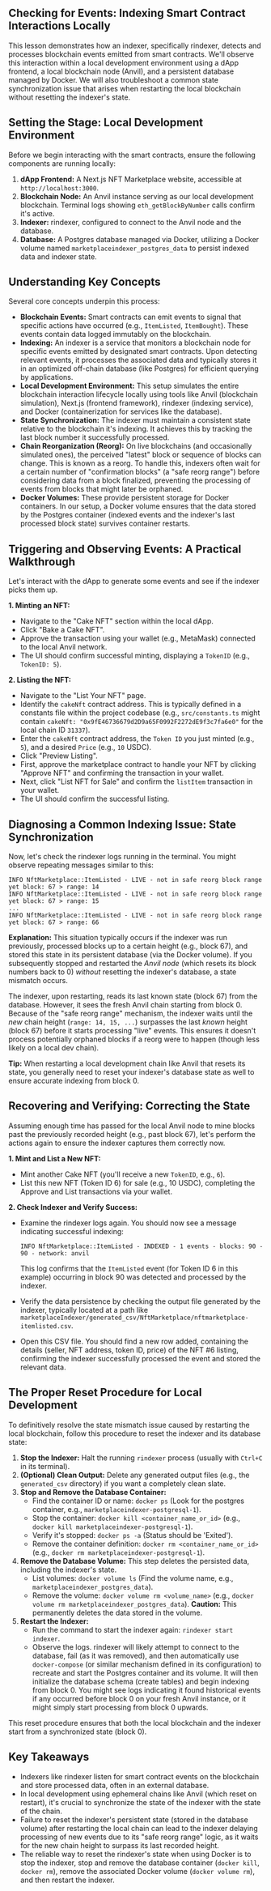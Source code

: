 ## Checking for Events: Indexing Smart Contract Interactions Locally

This lesson demonstrates how an indexer, specifically rindexer, detects and processes blockchain events emitted from smart contracts. We'll observe this interaction within a local development environment using a dApp frontend, a local blockchain node (Anvil), and a persistent database managed by Docker. We will also troubleshoot a common state synchronization issue that arises when restarting the local blockchain without resetting the indexer's state.

## Setting the Stage: Local Development Environment

Before we begin interacting with the smart contracts, ensure the following components are running locally:

1.  **dApp Frontend:** A Next.js NFT Marketplace website, accessible at `http://localhost:3000`.
2.  **Blockchain Node:** An Anvil instance serving as our local development blockchain. Terminal logs showing `eth_getBlockByNumber` calls confirm it's active.
3.  **Indexer:** rindexer, configured to connect to the Anvil node and the database.
4.  **Database:** A Postgres database managed via Docker, utilizing a Docker volume named `marketplaceindexer_postgres_data` to persist indexed data and indexer state.

## Understanding Key Concepts

Several core concepts underpin this process:

*   **Blockchain Events:** Smart contracts can emit events to signal that specific actions have occurred (e.g., `ItemListed`, `ItemBought`). These events contain data logged immutably on the blockchain.
*   **Indexing:** An indexer is a service that monitors a blockchain node for specific events emitted by designated smart contracts. Upon detecting relevant events, it processes the associated data and typically stores it in an optimized off-chain database (like Postgres) for efficient querying by applications.
*   **Local Development Environment:** This setup simulates the entire blockchain interaction lifecycle locally using tools like Anvil (blockchain simulation), Next.js (frontend framework), rindexer (indexing service), and Docker (containerization for services like the database).
*   **State Synchronization:** The indexer must maintain a consistent state relative to the blockchain it's indexing. It achieves this by tracking the last block number it successfully processed.
*   **Chain Reorganization (Reorg):** On live blockchains (and occasionally simulated ones), the perceived "latest" block or sequence of blocks can change. This is known as a reorg. To handle this, indexers often wait for a certain number of "confirmation blocks" (a "safe reorg range") before considering data from a block finalized, preventing the processing of events from blocks that might later be orphaned.
*   **Docker Volumes:** These provide persistent storage for Docker containers. In our setup, a Docker volume ensures that the data stored by the Postgres container (indexed events and the indexer's last processed block state) survives container restarts.

## Triggering and Observing Events: A Practical Walkthrough

Let's interact with the dApp to generate some events and see if the indexer picks them up.

**1. Minting an NFT:**

*   Navigate to the "Cake NFT" section within the local dApp.
*   Click "Bake a Cake NFT".
*   Approve the transaction using your wallet (e.g., MetaMask) connected to the local Anvil network.
*   The UI should confirm successful minting, displaying a `TokenID` (e.g., `TokenID: 5`).

**2. Listing the NFT:**

*   Navigate to the "List Your NFT" page.
*   Identify the `cakeNft` contract address. This is typically defined in a constants file within the project codebase (e.g., `src/constants.ts` might contain `cakeNft: "0x9fE46736679d2D9a65F0992F2272dE9f3c7fa6e0"` for the local chain ID `31337`).
*   Enter the `cakeNft` contract address, the `Token ID` you just minted (e.g., `5`), and a desired `Price` (e.g., `10` USDC).
*   Click "Preview Listing".
*   First, approve the marketplace contract to handle your NFT by clicking "Approve NFT" and confirming the transaction in your wallet.
*   Next, click "List NFT for Sale" and confirm the `listItem` transaction in your wallet.
*   The UI should confirm the successful listing.

## Diagnosing a Common Indexing Issue: State Synchronization

Now, let's check the rindexer logs running in the terminal. You might observe repeating messages similar to this:

```log
INFO NftMarketplace::ItemListed - LIVE - not in safe reorg block range yet block: 67 > range: 14
INFO NftMarketplace::ItemListed - LIVE - not in safe reorg block range yet block: 67 > range: 15
...
INFO NftMarketplace::ItemListed - LIVE - not in safe reorg block range yet block: 67 > range: 66
```

**Explanation:** This situation typically occurs if the indexer was run previously, processed blocks up to a certain height (e.g., block 67), and stored this state in its persistent database (via the Docker volume). If you subsequently stopped and restarted the *Anvil node* (which resets its block numbers back to 0) *without* resetting the indexer's database, a state mismatch occurs.

The indexer, upon restarting, reads its last known state (block 67) from the database. However, it sees the fresh Anvil chain starting from block 0. Because of the "safe reorg range" mechanism, the indexer waits until the *new* chain height (`range: 14, 15, ...`) surpasses the last *known* height (block 67) before it starts processing "live" events. This ensures it doesn't process potentially orphaned blocks if a reorg were to happen (though less likely on a local dev chain).

**Tip:** When restarting a local development chain like Anvil that resets its state, you generally need to reset your indexer's database state as well to ensure accurate indexing from block 0.

## Recovering and Verifying: Correcting the State

Assuming enough time has passed for the local Anvil node to mine blocks past the previously recorded height (e.g., past block 67), let's perform the actions again to ensure the indexer captures them correctly now.

**1. Mint and List a New NFT:**

*   Mint another Cake NFT (you'll receive a new `TokenID`, e.g., `6`).
*   List this new NFT (Token ID 6) for sale (e.g., 10 USDC), completing the Approve and List transactions via your wallet.

**2. Check Indexer and Verify Success:**

*   Examine the rindexer logs again. You should now see a message indicating successful indexing:
    ```log
    INFO NftMarketplace::ItemListed - INDEXED - 1 events - blocks: 90 - 90 - network: anvil
    ```
    This log confirms that the `ItemListed` event (for Token ID 6 in this example) occurring in block 90 was detected and processed by the indexer.

*   Verify the data persistence by checking the output file generated by the indexer, typically located at a path like `marketplaceIndexer/generated_csv/NftMarketplace/nftmarketplace-itemlisted.csv`.
*   Open this CSV file. You should find a new row added, containing the details (seller, NFT address, token ID, price) of the NFT #6 listing, confirming the indexer successfully processed the event and stored the relevant data.

## The Proper Reset Procedure for Local Development

To definitively resolve the state mismatch issue caused by restarting the local blockchain, follow this procedure to reset the indexer and its database state:

1.  **Stop the Indexer:** Halt the running `rindexer` process (usually with `Ctrl+C` in its terminal).
2.  **(Optional) Clean Output:** Delete any generated output files (e.g., the `generated_csv` directory) if you want a completely clean slate.
3.  **Stop and Remove the Database Container:**
    *   Find the container ID or name: `docker ps` (Look for the postgres container, e.g., `marketplaceindexer-postgresql-1`).
    *   Stop the container: `docker kill <container_name_or_id>` (e.g., `docker kill marketplaceindexer-postgresql-1`).
    *   Verify it's stopped: `docker ps -a` (Status should be 'Exited').
    *   Remove the container definition: `docker rm <container_name_or_id>` (e.g., `docker rm marketplaceindexer-postgresql-1`).
4.  **Remove the Database Volume:** This step deletes the persisted data, including the indexer's state.
    *   List volumes: `docker volume ls` (Find the volume name, e.g., `marketplaceindexer_postgres_data`).
    *   Remove the volume: `docker volume rm <volume_name>` (e.g., `docker volume rm marketplaceindexer_postgres_data`). **Caution:** This permanently deletes the data stored in the volume.
5.  **Restart the Indexer:**
    *   Run the command to start the indexer again: `rindexer start indexer`.
    *   Observe the logs. rindexer will likely attempt to connect to the database, fail (as it was removed), and then automatically use `docker-compose` (or similar mechanism defined in its configuration) to recreate and start the Postgres container and its volume. It will then initialize the database schema (create tables) and begin indexing from block 0. You might see logs indicating it found historical events if any occurred before block 0 on your fresh Anvil instance, or it might simply start processing from block 0 upwards.

This reset procedure ensures that both the local blockchain and the indexer start from a synchronized state (block 0).

## Key Takeaways

*   Indexers like rindexer listen for smart contract events on the blockchain and store processed data, often in an external database.
*   In local development using ephemeral chains like Anvil (which reset on restart), it's crucial to synchronize the state of the indexer with the state of the chain.
*   Failure to reset the indexer's persistent state (stored in the database volume) after restarting the local chain can lead to the indexer delaying processing of new events due to its "safe reorg range" logic, as it waits for the new chain height to surpass its last recorded height.
*   The reliable way to reset the rindexer's state when using Docker is to stop the indexer, stop and remove the database container (`docker kill`, `docker rm`), remove the associated Docker volume (`docker volume rm`), and then restart the indexer.
